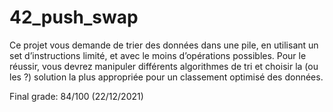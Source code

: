 # 42_push_swap
Ce projet vous demande de trier des données dans une pile, en utilisant un set d’instructions limité, et avec le moins d’opérations possibles. Pour le réussir, vous devrez manipuler différents algorithmes de tri et choisir la (ou les ?) solution la plus appropriée pour un classement optimisé des données.

Final grade: 84/100 (22/12/2021)
